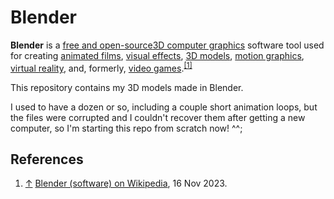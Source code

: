 # Blender

**Blender** is a [free and open-source](https://en.wikipedia.org/wiki/Free_and_open-source_software)[3D computer graphics](https://en.wikipedia.org/wiki/3D_computer_graphics) software tool used for creating [animated films](https://en.wikipedia.org/wiki/Animation), [visual effects](https://en.wikipedia.org/wiki/Visual_effects), [3D models](https://en.wikipedia.org/wiki/3D_modeling), [motion graphics](https://en.wikipedia.org/wiki/Motion_graphics), [virtual reality](https://en.wikipedia.org/wiki/Virtual_reality), and, formerly, [video games](https://en.wikipedia.org/wiki/Video_game).<sup id="footnote-1-backlink-1">[[1]](#footnote-1)</sup>

This repository contains my 3D models made in Blender.

I used to have a dozen or so, including a couple short animation loops, but the files were corrupted and I couldn't recover them after getting a new computer, so I'm starting this repo from scratch now! ^^;

## References
1. [↑](#footnote-1-backlink-1) <a id="footnote-1">[Blender (software) on Wikipedia](https://en.wikipedia.org/wiki/Blender_(software)), 16 Nov 2023.</a>
